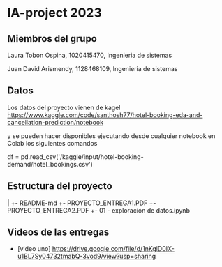 # IA-project 2023

## Miembros del grupo
Laura Tobon Ospina, 1020415470, Ingenieria de sistemas

Juan David Arismendy, 1128468109, Ingenieria de sistemas

 
## Datos
Los datos del proyecto vienen de kagel https://www.kaggle.com/code/santhosh77/hotel-booking-eda-and-cancellation-prediction/notebook

y se pueden hacer disponibles ejecutando desde cualquier notebook en Colab los siguientes comandos

df = pd.read_csv('/kaggle/input/hotel-booking-demand/hotel_bookings.csv')

## Estructura del proyecto
|
+-  README-md
+-  PROYECTO_ENTREGA1.PDF
+-  PROYECTO_ENTREGA2.PDF
+-  01 - exploración de datos.ipynb

## Videos de las entregas

- [video uno] https://drive.google.com/file/d/1nKglD0IX-u1BL7Sy04732tmabQ-3vod9/view?usp=sharing

